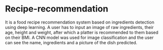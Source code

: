 # Recipe-recommendation

It is a food recipe recommendation system based on ingredients detection
using deep learning. A user has to input an image of raw ingredients, their age, height and weight, after which a platter is recommended to them based on their BMI. A CNN model was used for image classification and the user can see the name, ingredients and a picture of the dish predicted.
